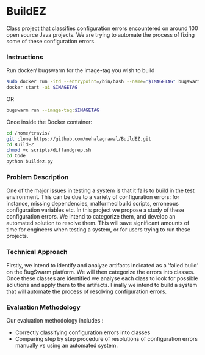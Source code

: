 # BuildEZ
Class project that classifies configuration errors encountered on around 100 open source Java projects. We are trying to automate the process of fixing some of these configuration errors.

### Instructions

Run docker/ bugswarm for the image-tag you wish to build

```bash
sudo docker run -itd --entrypoint=/bin/bash --name="$IMAGETAG" bugswarm/images:$IMAGETAG 
docker start -ai $IMAGETAG 
```
OR 
```bash
bugswarm run --image-tag:$IMAGETAG  
```

Once inside the Docker container:

```bash
cd /home/travis/
git clone https://github.com/nehalagrawal/BuildEZ.git
cd BuildEZ
chmod +x scripts/diffandgrep.sh
cd Code
python buildez.py 
```


### Problem Description  

One of the major issues in testing a system is that it fails to build in the test environment. This can be due to a variety of configuration errors: for instance, missing dependencies, malformed build scripts, erroneous configuration variables etc. In this project we propose a study of these configuration errors. We intend to categorize them, and develop an automated solution to resolve them. This will save significant amounts of time for engineers when testing a system, or for users trying to run these projects. 

### Technical Approach 

Firstly, we intend to identify and analyze artifacts indicated as a ‘failed build’ on the BugSwarm platform. We will then categorize the errors into classes. Once these classes are identified we analyse each class to look for possible solutions and apply them to the artifacts. 
Finally we intend to build a system that will automate the process of resolving configuration errors. 

### Evaluation Methodology 

Our evaluation methodology includes : 
- Correctly classifying configuration errors into classes 
- Comparing step by step procedure of resolutions of configuration errors manually vs using an automated system. 
